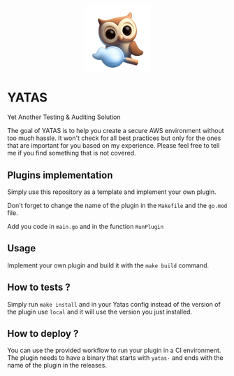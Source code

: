 <p align="center">
<img src="docs/auditory.png" alt="yatas-logo" width="30%">
<p align="center">

# YATAS

Yet Another Testing &amp; Auditing Solution

The goal of YATAS is to help you create a secure AWS environment without too much hassle. It won't check for all best practices but only for the ones that are important for you based on my experience. Please feel free to tell me if you find something that is not covered.

## Plugins implementation

Simply use this repository as a template and implement your own plugin.

Don't forget to change the name of the plugin in the `Makefile` and the `go.mod` file.


Add you code in `main.go` and in the function `RunPlugin` 
## Usage

Implement your own plugin and build it with the `make build` command. 


## How to tests ? 

Simply run `make install` and in your Yatas config instead of the version of the plugin use `local` and it will use the version you just installed.

## How to deploy ?

You can use the provided workflow to run your plugin in a CI environment. 
The plugin needs to have a binary that starts with `yatas-` and ends with the name of the plugin in the releases.